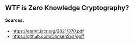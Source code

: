 ## WTF is Zero Knowledge Cryptography?

#### Sources:
- https://eprint.iacr.org/2021/370.pdf
- https://github.com/ConsenSys/goff